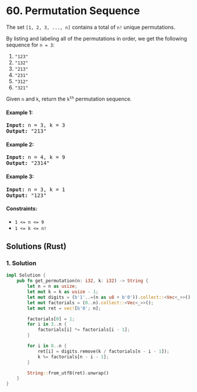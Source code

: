 # 60. Permutation Sequence
The set `[1, 2, 3, ..., n]` contains a total of `n!` unique permutations.

By listing and labeling all of the permutations in order, we get the following sequence for `n = 3`:

1. `"123"`
2. `"132"`
3. `"213"`
4. `"231"`
5. `"312"`
6. `"321"`

Given `n` and `k`, return the <code>k<sup>th</sup></code> permutation sequence.

#### Example 1:
<pre>
<strong>Input:</strong> n = 3, k = 3
<strong>Output:</strong> "213"
</pre>

#### Example 2:
<pre>
<strong>Input:</strong> n = 4, k = 9
<strong>Output:</strong> "2314"
</pre>

#### Example 3:
<pre>
<strong>Input:</strong> n = 3, k = 1
<strong>Output:</strong> "123"
</pre>

#### Constraints:
* `1 <= n <= 9`
* `1 <= k <= n!`

## Solutions (Rust)

### 1. Solution
```Rust
impl Solution {
    pub fn get_permutation(n: i32, k: i32) -> String {
        let n = n as usize;
        let mut k = k as usize - 1;
        let mut digits = (b'1'..=(n as u8 + b'0')).collect::<Vec<_>>();
        let mut factorials = (0..n).collect::<Vec<_>>();
        let mut ret = vec![b'0'; n];

        factorials[0] = 1;
        for i in 3..n {
            factorials[i] *= factorials[i - 1];
        }

        for i in 0..n {
            ret[i] = digits.remove(k / factorials[n - i - 1]);
            k %= factorials[n - i - 1];
        }

        String::from_utf8(ret).unwrap()
    }
}
```
